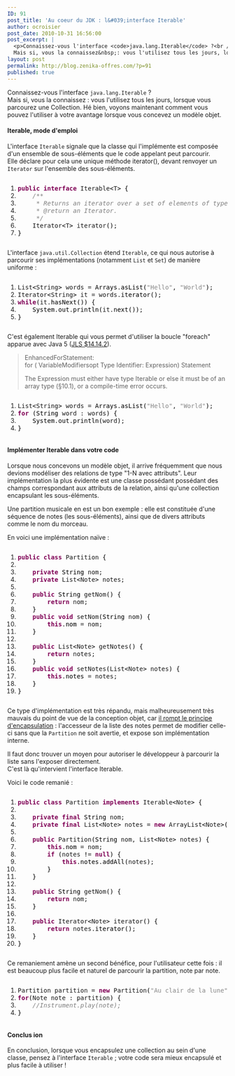 ```yaml
---
ID: 91
post_title: 'Au coeur du JDK : l&#039;interface Iterable'
author: ocroisier
post_date: 2010-10-31 16:56:00
post_excerpt: |
  <p>Connaissez-vous l'interface <code>java.lang.Iterable</code> ?<br />
  Mais si, vous la connaissez&nbsp;: vous l'utilisez tous les jours, lorsque vous parcourez une Collection. Hé bien, voyons maintenant comment vous pouvez l'utiliser à votre avantage lorsque vous concevez un modèle objet.</p>
layout: post
permalink: http://blog.zenika-offres.com/?p=91
published: true
---
```

<p>Connaissez-vous l'interface <code>java.lang.Iterable</code> ?<br />
Mais si, vous la connaissez&nbsp;: vous l'utilisez tous les jours, lorsque vous parcourez une Collection. Hé bien, voyons maintenant comment vous pouvez l'utiliser à votre avantage lorsque vous concevez un modèle objet.</p>
<!--more-->
<h4>Iterable, mode d'emploi</h4> <p>L'interface <code>Iterable</code> signale que la classe qui l'implémente est composée d'un ensemble de sous-éléments que le code appelant peut parcourir. <br />
Elle déclare pour cela une unique méthode iterator(), devant renvoyer un <code>Iterator</code> sur l'ensemble des sous-éléments.</p> <pre class="java code java" style="font-family:inherit"><ol><li style="font-weight: normal;"><div style="font-family: monospace; font-weight: normal; font-style: normal; margin:0; padding:0; background:inherit;"><span style="color: #7F0055; font-weight: bold;">public</span> <span style="color: #7F0055; font-weight: bold;">interface</span> Iterable<span style="color: #000000;">&lt;</span>T<span style="color: #000000;">&gt;</span> <span style="color: #000000;">&#123;</span></div></li><li style="font-weight: normal;"><div style="font-family: monospace; font-weight: normal; font-style: normal; margin:0; padding:0; background:inherit;">    <span style="color: #808080; font-style: italic;">/**</span></div></li><li style="font-weight: normal;"><div style="font-family: monospace; font-weight: normal; font-style: normal; margin:0; padding:0; background:inherit;"><span style="color: #808080; font-style: italic;">&nbsp;    * Returns an iterator over a set of elements of type T.</span></div></li><li style="font-weight: normal;"><div style="font-family: monospace; font-weight: normal; font-style: normal; margin:0; padding:0; background:inherit;"><span style="color: #808080; font-style: italic;">&nbsp;    * @return an Iterator.</span></div></li><li style="font-weight: normal;"><div style="font-family: monospace; font-weight: normal; font-style: normal; margin:0; padding:0; background:inherit;"><span style="color: #808080; font-style: italic;">&nbsp;    */</span></div></li><li style="font-weight: normal;"><div style="font-family: monospace; font-weight: normal; font-style: normal; margin:0; padding:0; background:inherit;">    Iterator<span style="color: #000000;">&lt;</span>T<span style="color: #000000;">&gt;</span> iterator<span style="color: #000000;">&#40;</span><span style="color: #000000;">&#41;</span>;</div></li><li style="font-weight: normal;"><div style="font-family: monospace; font-weight: normal; font-style: normal; margin:0; padding:0; background:inherit;"><span style="color: #000000;">&#125;</span></div></li></ol></pre> <p>L'interface <code>java.util.Collection</code> étend <code>Iterable</code>, ce qui nous autorise à parcourir ses implémentations (notamment <code>List</code> et <code>Set</code>) de manière uniforme&nbsp;:</p> <pre class="java code java" style="font-family:inherit"><ol><li style="font-weight: normal;"><div style="font-family: monospace; font-weight: normal; font-style: normal; margin:0; padding:0; background:inherit;">List<span style="color: #000000;">&lt;</span>String<span style="color: #000000;">&gt;</span> words = <span style="color: #000000;">Arrays</span>.<span style="color: #000000;">asList</span><span style="color: #000000;">&#40;</span><span style="color: #888888;">&quot;Hello&quot;</span>, <span style="color: #888888;">&quot;World&quot;</span><span style="color: #000000;">&#41;</span>;</div></li><li style="font-weight: normal;"><div style="font-family: monospace; font-weight: normal; font-style: normal; margin:0; padding:0; background:inherit;">Iterator<span style="color: #000000;">&lt;</span>String<span style="color: #000000;">&gt;</span> it = words.<span style="color: #000000;">iterator</span><span style="color: #000000;">&#40;</span><span style="color: #000000;">&#41;</span>;</div></li><li style="font-weight: normal;"><div style="font-family: monospace; font-weight: normal; font-style: normal; margin:0; padding:0; background:inherit;"><span style="color: #7F0055;font-weight: bold;">while</span><span style="color: #000000;">&#40;</span>it.<span style="color: #000000;">hasNext</span><span style="color: #000000;">&#40;</span><span style="color: #000000;">&#41;</span><span style="color: #000000;">&#41;</span> <span style="color: #000000;">&#123;</span></div></li><li style="font-weight: normal;"><div style="font-family: monospace; font-weight: normal; font-style: normal; margin:0; padding:0; background:inherit;">    <span style="color: #000000;">System</span>.<span style="color: #000000;">out</span>.<span style="color: #000000;">println</span><span style="color: #000000;">&#40;</span>it.<span style="color: #000000;">next</span><span style="color: #000000;">&#40;</span><span style="color: #000000;">&#41;</span><span style="color: #000000;">&#41;</span>;</div></li><li style="font-weight: normal;"><div style="font-family: monospace; font-weight: normal; font-style: normal; margin:0; padding:0; background:inherit;"><span style="color: #000000;">&#125;</span></div></li></ol></pre> <p>C'est également Iterable qui vous permet d'utiliser la boucle "foreach" apparue avec Java 5 (<a href="http://java.sun.com/docs/books/jls/third_edition/html/statements.html#14.14.2">JLS $14.14.2</a>).</p> <blockquote><p>EnhancedForStatement:<br />
for ( VariableModifiersopt Type Identifier: Expression) Statement</p> <p> The Expression must either have type Iterable or else it must be of an array type (§10.1), or a compile-time error occurs.</p></blockquote> <pre class="java code java" style="font-family:inherit"><ol><li style="font-weight: normal;"><div style="font-family: monospace; font-weight: normal; font-style: normal; margin:0; padding:0; background:inherit;">List<span style="color: #000000;">&lt;</span>String<span style="color: #000000;">&gt;</span> words = <span style="color: #000000;">Arrays</span>.<span style="color: #000000;">asList</span><span style="color: #000000;">&#40;</span><span style="color: #888888;">&quot;Hello&quot;</span>, <span style="color: #888888;">&quot;World&quot;</span><span style="color: #000000;">&#41;</span>;</div></li><li style="font-weight: normal;"><div style="font-family: monospace; font-weight: normal; font-style: normal; margin:0; padding:0; background:inherit;"><span style="color: #7F0055;font-weight: bold;">for</span> <span style="color: #000000;">&#40;</span><span style="color: #000000;">String</span> word : words<span style="color: #000000;">&#41;</span> <span style="color: #000000;">&#123;</span></div></li><li style="font-weight: normal;"><div style="font-family: monospace; font-weight: normal; font-style: normal; margin:0; padding:0; background:inherit;">    <span style="color: #000000;">System</span>.<span style="color: #000000;">out</span>.<span style="color: #000000;">println</span><span style="color: #000000;">&#40;</span>word<span style="color: #000000;">&#41;</span>;</div></li><li style="font-weight: normal;"><div style="font-family: monospace; font-weight: normal; font-style: normal; margin:0; padding:0; background:inherit;"><span style="color: #000000;">&#125;</span></div></li></ol></pre> <h4>Implémenter Iterable dans votre code</h4> <p>Lorsque nous concevons un modèle objet, il arrive fréquemment que nous devions modéliser des relations de type "1-N avec attributs". Leur implémentation la plus évidente est une classe possédant possédant des champs correspondant aux attributs de la relation, ainsi qu'une collection encapsulant les sous-éléments.</p> <p>Une partition musicale en est un bon exemple&nbsp;: elle est constituée d'une séquence de notes (les sous-éléments), ainsi que de divers attributs comme le nom du morceau.</p> <p>En voici une implémentation naïve&nbsp;:</p> <pre class="java code java" style="font-family:inherit"><ol><li style="font-weight: normal;"><div style="font-family: monospace; font-weight: normal; font-style: normal; margin:0; padding:0; background:inherit;"><span style="color: #7F0055; font-weight: bold;">public</span> <span style="color: #7F0055; font-weight: bold;">class</span> Partition <span style="color: #000000;">&#123;</span></div></li><li style="font-weight: normal;"><div style="font-family: monospace; font-weight: normal; font-style: normal; margin:0; padding:0; background:inherit;">&nbsp;</div></li><li style="font-weight: normal;"><div style="font-family: monospace; font-weight: normal; font-style: normal; margin:0; padding:0; background:inherit;">    <span style="color: #7F0055; font-weight: bold;">private</span> <span style="color: #000000;">String</span> nom;</div></li><li style="font-weight: normal;"><div style="font-family: monospace; font-weight: normal; font-style: normal; margin:0; padding:0; background:inherit;">    <span style="color: #7F0055; font-weight: bold;">private</span> List<span style="color: #000000;">&lt;</span>Note<span style="color: #000000;">&gt;</span> notes;</div></li><li style="font-weight: normal;"><div style="font-family: monospace; font-weight: normal; font-style: normal; margin:0; padding:0; background:inherit;">&nbsp;</div></li><li style="font-weight: normal;"><div style="font-family: monospace; font-weight: normal; font-style: normal; margin:0; padding:0; background:inherit;">    <span style="color: #7F0055; font-weight: bold;">public</span> <span style="color: #000000;">String</span> getNom<span style="color: #000000;">&#40;</span><span style="color: #000000;">&#41;</span> <span style="color: #000000;">&#123;</span></div></li><li style="font-weight: normal;"><div style="font-family: monospace; font-weight: normal; font-style: normal; margin:0; padding:0; background:inherit;">        <span style="color: #7F0055; font-weight: bold;">return</span> nom;</div></li><li style="font-weight: normal;"><div style="font-family: monospace; font-weight: normal; font-style: normal; margin:0; padding:0; background:inherit;">    <span style="color: #000000;">&#125;</span></div></li><li style="font-weight: normal;"><div style="font-family: monospace; font-weight: normal; font-style: normal; margin:0; padding:0; background:inherit;">    <span style="color: #7F0055; font-weight: bold;">public</span> <span style="color: #7F0055; font-weight: bold;">void</span> setNom<span style="color: #000000;">&#40;</span><span style="color: #000000;">String</span> nom<span style="color: #000000;">&#41;</span> <span style="color: #000000;">&#123;</span></div></li><li style="font-weight: normal;"><div style="font-family: monospace; font-weight: normal; font-style: normal; margin:0; padding:0; background:inherit;">        <span style="color: #7F0055; font-weight: bold;">this</span>.<span style="color: #000000;">nom</span> = nom;</div></li><li style="font-weight: normal;"><div style="font-family: monospace; font-weight: normal; font-style: normal; margin:0; padding:0; background:inherit;">    <span style="color: #000000;">&#125;</span></div></li><li style="font-weight: normal;"><div style="font-family: monospace; font-weight: normal; font-style: normal; margin:0; padding:0; background:inherit;">&nbsp;</div></li><li style="font-weight: normal;"><div style="font-family: monospace; font-weight: normal; font-style: normal; margin:0; padding:0; background:inherit;">    <span style="color: #7F0055; font-weight: bold;">public</span> List<span style="color: #000000;">&lt;</span>Note<span style="color: #000000;">&gt;</span> getNotes<span style="color: #000000;">&#40;</span><span style="color: #000000;">&#41;</span> <span style="color: #000000;">&#123;</span></div></li><li style="font-weight: normal;"><div style="font-family: monospace; font-weight: normal; font-style: normal; margin:0; padding:0; background:inherit;">        <span style="color: #7F0055; font-weight: bold;">return</span> notes;</div></li><li style="font-weight: normal;"><div style="font-family: monospace; font-weight: normal; font-style: normal; margin:0; padding:0; background:inherit;">    <span style="color: #000000;">&#125;</span></div></li><li style="font-weight: normal;"><div style="font-family: monospace; font-weight: normal; font-style: normal; margin:0; padding:0; background:inherit;">    <span style="color: #7F0055; font-weight: bold;">public</span> <span style="color: #7F0055; font-weight: bold;">void</span> setNotes<span style="color: #000000;">&#40;</span>List<span style="color: #000000;">&lt;</span>Note<span style="color: #000000;">&gt;</span> notes<span style="color: #000000;">&#41;</span> <span style="color: #000000;">&#123;</span></div></li><li style="font-weight: normal;"><div style="font-family: monospace; font-weight: normal; font-style: normal; margin:0; padding:0; background:inherit;">        <span style="color: #7F0055; font-weight: bold;">this</span>.<span style="color: #000000;">notes</span> = notes;</div></li><li style="font-weight: normal;"><div style="font-family: monospace; font-weight: normal; font-style: normal; margin:0; padding:0; background:inherit;">    <span style="color: #000000;">&#125;</span></div></li><li style="font-weight: normal;"><div style="font-family: monospace; font-weight: normal; font-style: normal; margin:0; padding:0; background:inherit;"><span style="color: #000000;">&#125;</span></div></li></ol></pre> <p>Ce type d'implémentation est très répandu, mais malheureusement très mauvais du point de vue de la conception objet, car <a href="/index.php?post/2009/03/15/Collection-accessors-considered-harmful">il rompt le principe d'encapsulation</a>&nbsp;: l'accesseur de la liste
des notes permet de modifier celle-ci sans que la <code>Partition</code> ne soit avertie, et expose son implémentation interne.</p> <p>Il faut donc trouver un moyen pour autoriser le développeur à parcourir la liste sans l'exposer directement.<br />
C'est là qu'intervient l'interface Iterable.</p> <p>Voici le code remanié&nbsp;:</p> <pre class="java code java" style="font-family:inherit"><ol><li style="font-weight: normal;"><div style="font-family: monospace; font-weight: normal; font-style: normal; margin:0; padding:0; background:inherit;"><span style="color: #7F0055; font-weight: bold;">public</span> <span style="color: #7F0055; font-weight: bold;">class</span> Partition <span style="color: #7F0055; font-weight: bold;">implements</span> Iterable<span style="color: #000000;">&lt;</span>Note<span style="color: #000000;">&gt;</span> <span style="color: #000000;">&#123;</span></div></li><li style="font-weight: normal;"><div style="font-family: monospace; font-weight: normal; font-style: normal; margin:0; padding:0; background:inherit;">&nbsp;</div></li><li style="font-weight: normal;"><div style="font-family: monospace; font-weight: normal; font-style: normal; margin:0; padding:0; background:inherit;">    <span style="color: #7F0055; font-weight: bold;">private</span> <span style="color: #7F0055; font-weight: bold;">final</span> <span style="color: #000000;">String</span> nom;</div></li><li style="font-weight: normal;"><div style="font-family: monospace; font-weight: normal; font-style: normal; margin:0; padding:0; background:inherit;">    <span style="color: #7F0055; font-weight: bold;">private</span> <span style="color: #7F0055; font-weight: bold;">final</span> List<span style="color: #000000;">&lt;</span>Note<span style="color: #000000;">&gt;</span> notes = <span style="color: #7F0055; font-weight: bold;">new</span> ArrayList<span style="color: #000000;">&lt;</span>Note<span style="color: #000000;">&gt;</span><span style="color: #000000;">&#40;</span><span style="color: #000000;">&#41;</span>;</div></li><li style="font-weight: normal;"><div style="font-family: monospace; font-weight: normal; font-style: normal; margin:0; padding:0; background:inherit;">&nbsp;</div></li><li style="font-weight: normal;"><div style="font-family: monospace; font-weight: normal; font-style: normal; margin:0; padding:0; background:inherit;">    <span style="color: #7F0055; font-weight: bold;">public</span> Partition<span style="color: #000000;">&#40;</span><span style="color: #000000;">String</span> nom, List<span style="color: #000000;">&lt;</span>Note<span style="color: #000000;">&gt;</span> notes<span style="color: #000000;">&#41;</span> <span style="color: #000000;">&#123;</span></div></li><li style="font-weight: normal;"><div style="font-family: monospace; font-weight: normal; font-style: normal; margin:0; padding:0; background:inherit;">        <span style="color: #7F0055; font-weight: bold;">this</span>.<span style="color: #000000;">nom</span> = nom;</div></li><li style="font-weight: normal;"><div style="font-family: monospace; font-weight: normal; font-style: normal; margin:0; padding:0; background:inherit;">        <span style="color: #7F0055;font-weight: bold;">if</span> <span style="color: #000000;">&#40;</span>notes <span style="color: #000000;">!</span>= <span style="color: #7F0055; font-weight: bold;">null</span><span style="color: #000000;">&#41;</span> <span style="color: #000000;">&#123;</span></div></li><li style="font-weight: normal;"><div style="font-family: monospace; font-weight: normal; font-style: normal; margin:0; padding:0; background:inherit;">            <span style="color: #7F0055; font-weight: bold;">this</span>.<span style="color: #000000;">notes</span>.<span style="color: #000000;">addAll</span><span style="color: #000000;">&#40;</span>notes<span style="color: #000000;">&#41;</span>;</div></li><li style="font-weight: normal;"><div style="font-family: monospace; font-weight: normal; font-style: normal; margin:0; padding:0; background:inherit;">        <span style="color: #000000;">&#125;</span></div></li><li style="font-weight: normal;"><div style="font-family: monospace; font-weight: normal; font-style: normal; margin:0; padding:0; background:inherit;">    <span style="color: #000000;">&#125;</span></div></li><li style="font-weight: normal;"><div style="font-family: monospace; font-weight: normal; font-style: normal; margin:0; padding:0; background:inherit;">&nbsp;</div></li><li style="font-weight: normal;"><div style="font-family: monospace; font-weight: normal; font-style: normal; margin:0; padding:0; background:inherit;">    <span style="color: #7F0055; font-weight: bold;">public</span> <span style="color: #000000;">String</span> getNom<span style="color: #000000;">&#40;</span><span style="color: #000000;">&#41;</span> <span style="color: #000000;">&#123;</span></div></li><li style="font-weight: normal;"><div style="font-family: monospace; font-weight: normal; font-style: normal; margin:0; padding:0; background:inherit;">        <span style="color: #7F0055; font-weight: bold;">return</span> nom;</div></li><li style="font-weight: normal;"><div style="font-family: monospace; font-weight: normal; font-style: normal; margin:0; padding:0; background:inherit;">    <span style="color: #000000;">&#125;</span></div></li><li style="font-weight: normal;"><div style="font-family: monospace; font-weight: normal; font-style: normal; margin:0; padding:0; background:inherit;">&nbsp;</div></li><li style="font-weight: normal;"><div style="font-family: monospace; font-weight: normal; font-style: normal; margin:0; padding:0; background:inherit;">    <span style="color: #7F0055; font-weight: bold;">public</span> Iterator<span style="color: #000000;">&lt;</span>Note<span style="color: #000000;">&gt;</span> iterator<span style="color: #000000;">&#40;</span><span style="color: #000000;">&#41;</span> <span style="color: #000000;">&#123;</span></div></li><li style="font-weight: normal;"><div style="font-family: monospace; font-weight: normal; font-style: normal; margin:0; padding:0; background:inherit;">        <span style="color: #7F0055; font-weight: bold;">return</span> notes.<span style="color: #000000;">iterator</span><span style="color: #000000;">&#40;</span><span style="color: #000000;">&#41;</span>;</div></li><li style="font-weight: normal;"><div style="font-family: monospace; font-weight: normal; font-style: normal; margin:0; padding:0; background:inherit;">    <span style="color: #000000;">&#125;</span></div></li><li style="font-weight: normal;"><div style="font-family: monospace; font-weight: normal; font-style: normal; margin:0; padding:0; background:inherit;"><span style="color: #000000;">&#125;</span></div></li></ol></pre> <p>Ce remaniement amène un second bénéfice, pour l'utilisateur cette fois&nbsp;: il est beaucoup plus facile et naturel de parcourir la partition, note par note.</p> <pre class="java code java" style="font-family:inherit"><ol><li style="font-weight: normal;"><div style="font-family: monospace; font-weight: normal; font-style: normal; margin:0; padding:0; background:inherit;">Partition partition = <span style="color: #7F0055; font-weight: bold;">new</span> Partition<span style="color: #000000;">&#40;</span><span style="color: #888888;">&quot;Au clair de la lune&quot;</span>, <span style="color: #000000;">Arrays</span>.<span style="color: #000000;">asList</span><span style="color: #000000;">&#40;</span>C, C, C, D, E, D, C, E, D, D, C<span style="color: #000000;">&#41;</span><span style="color: #000000;">&#41;</span>;</div></li><li style="font-weight: normal;"><div style="font-family: monospace; font-weight: normal; font-style: normal; margin:0; padding:0; background:inherit;"><span style="color: #7F0055;font-weight: bold;">for</span><span style="color: #000000;">&#40;</span>Note note : partition<span style="color: #000000;">&#41;</span> <span style="color: #000000;">&#123;</span></div></li><li style="font-weight: normal;"><div style="font-family: monospace; font-weight: normal; font-style: normal; margin:0; padding:0; background:inherit;">    <span style="color: #808080; font-style: italic;">//Instrument.play(note);</span></div></li><li style="font-weight: normal;"><div style="font-family: monospace; font-weight: normal; font-style: normal; margin:0; padding:0; background:inherit;"><span style="color: #000000;">&#125;</span></div></li></ol></pre> <h4>Conclus
ion</h4> <p>En conclusion, lorsque vous encapsulez une collection au sein d'une classe, pensez à l'interface <code>Iterable</code>&nbsp;; votre code sera mieux encapsulé et plus facile à utiliser&nbsp;!</p>